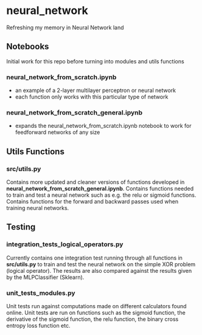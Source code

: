 # neural_network

Refreshing my memory in Neural Network land

## Notebooks

Initial work for this repo before turning into modules and utils functions

### neural_network_from_scratch.ipynb
- an example of a 2-layer multilayer perceptron or neural network
- each function only works with this particular type of network

### neural_network_from_scratch_general.ipynb
- expands the neural_network_from_scratch.ipynb notebook to work for feedforward networks of any size

## Utils Functions

### src/utils.py

Contains more updated and cleaner versions of functions developed in **neural_network_from_scratch_general.ipynb**. Contains functions needed to train and test a neural network such as e.g. the relu or sigmoid functions. Contains functions for the forward and backward passes used when training neural networks. 

## Testing

### integration_tests_logical_operators.py

Currently contains one integration test running through all functions in **src/utils.py** to train and test the neural network on the simple XOR problem (logical operator). The results are also compared against the results given by the MLPClassifier (Sklearn). 

### unit_tests_modules.py

Unit tests run against computations made on different calculators found online. Unit tests are run on functions such as the sigmoid function, the derivative of the sigmoid function, the relu function, the binary cross entropy loss function etc. 



